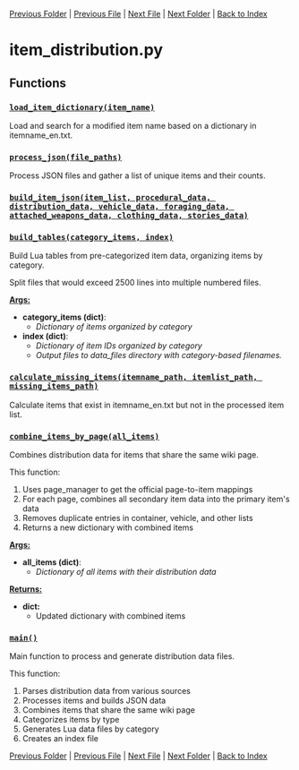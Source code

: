 [Previous Folder](../foraging/foraging_category_infobox.md) | [Previous File](item_container_contents.md) | [Next File](item_fixing.md) | [Next Folder](lists/item_list.md) | [Back to Index](../../index.md)

# item_distribution.py

## Functions

### [`load_item_dictionary(item_name)`](https://github.com/Vaileasys/pz-wiki_parser/blob/main/scripts/items/item_distribution.py#L18)

Load and search for a modified item name based on a dictionary in itemname_en.txt.

### [`process_json(file_paths)`](https://github.com/Vaileasys/pz-wiki_parser/blob/main/scripts/items/item_distribution.py#L56)

Process JSON files and gather a list of unique items and their counts.

### [`build_item_json(item_list, procedural_data, distribution_data, vehicle_data, foraging_data, attached_weapons_data, clothing_data, stories_data)`](https://github.com/Vaileasys/pz-wiki_parser/blob/main/scripts/items/item_distribution.py#L142)
### [`build_tables(category_items, index)`](https://github.com/Vaileasys/pz-wiki_parser/blob/main/scripts/items/item_distribution.py#L507)

Build Lua tables from pre-categorized item data, organizing items by category.

Split files that would exceed 2500 lines into multiple numbered files.

<ins>**Args:**</ins>
  - **category_items (dict)**:
      - _Dictionary of items organized by category_
  - **index (dict)**:
      - _Dictionary of item IDs organized by category_
      - _Output files to data_files directory with category-based filenames._

### [`calculate_missing_items(itemname_path, itemlist_path, missing_items_path)`](https://github.com/Vaileasys/pz-wiki_parser/blob/main/scripts/items/item_distribution.py#L782)

Calculate items that exist in itemname_en.txt but not in the processed item list.

### [`combine_items_by_page(all_items)`](https://github.com/Vaileasys/pz-wiki_parser/blob/main/scripts/items/item_distribution.py#L804)

Combines distribution data for items that share the same wiki page.

This function:
1. Uses page_manager to get the official page-to-item mappings
2. For each page, combines all secondary item data into the primary item's data
3. Removes duplicate entries in container, vehicle, and other lists
4. Returns a new dictionary with combined items

<ins>**Args:**</ins>
  - **all_items (dict)**:
      - _Dictionary of all items with their distribution data_

<ins>**Returns:**</ins>
  - **dict:**
      - Updated dictionary with combined items

### [`main()`](https://github.com/Vaileasys/pz-wiki_parser/blob/main/scripts/items/item_distribution.py#L1049)

Main function to process and generate distribution data files.

This function:
1. Parses distribution data from various sources
2. Processes items and builds JSON data
3. Combines items that share the same wiki page
4. Categorizes items by type
5. Generates Lua data files by category
6. Creates an index file



[Previous Folder](../foraging/foraging_category_infobox.md) | [Previous File](item_container_contents.md) | [Next File](item_fixing.md) | [Next Folder](lists/item_list.md) | [Back to Index](../../index.md)
